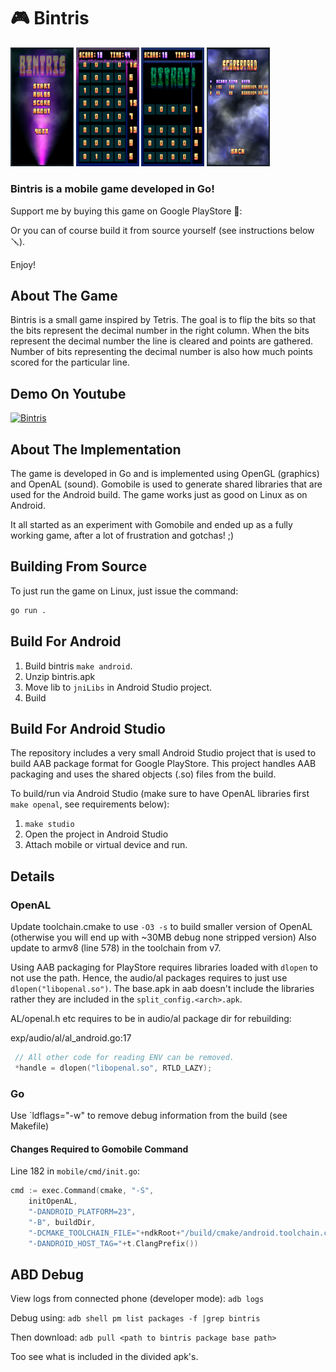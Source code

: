 # 🎮 Bintris
<img src=https://github.com/lallassu/bintris/raw/main/raw_assets/screenshots/front.jpg width=20%/> <img src=https://github.com/lallassu/bintris/raw/main/raw_assets/screenshots/play.jpg width=20%/> <img src=https://github.com/lallassu/bintris/raw/main/raw_assets/screenshots/bitrot.jpg width=20%/> <img src=https://github.com/lallassu/bintris/raw/main/raw_assets/screenshots/scoreboard.jpg width=20%/> 

<h3>Bintris is a mobile game developed in Go!</h3>

Support me by buying this game on Google PlayStore 💸:

Or you can of course build it from source yourself (see instructions below 🪛).

Enjoy!

## About The Game
Bintris is a small game inspired by Tetris. The goal is to flip the bits so that the
bits represent the decimal number in the right column. When the bits represent the decimal number
the line is cleared and points are gathered. Number of bits representing the decimal number is also how
much points scored for the particular line.

## Demo On Youtube
[![Bintris](https://img.youtube.com/vi/nK01rQ2STPs/0.jpg)](https://www.youtube.com/watch?v=nK01rQ2STPs)


## About The Implementation
The game is developed in Go and is implemented using OpenGL (graphics) and OpenAL (sound). Gomobile is used
to generate shared libraries that are used for the Android build. The game works just as good on Linux as on Android.

It all started as an experiment with Gomobile and ended up as a fully working game, after a lot of frustration and gotchas! ;)


## Building From Source

To just run the game on Linux, just issue the command:
```bash
go run .
```

## Build For Android
1. Build bintris `make android`.
2. Unzip bintris.apk
3. Move lib to `jniLibs` in Android Studio project.
4. Build 

## Build For Android Studio
The repository includes a very small Android Studio project that is used to build AAB package format for Google PlayStore. This
project handles AAB packaging and uses the shared objects (.so) files from the build.

To build/run via Android Studio (make sure to have OpenAL libraries first `make openal`, see requirements below):

1. `make studio`
2. Open the project in Android Studio
3. Attach mobile or virtual device and run.

## Details

### OpenAL
Update toolchain.cmake to use `-O3 -s` to build smaller version of OpenAL (otherwise you will end up with ~30MB debug none stripped version)
Also update to armv8 (line 578) in the toolchain from v7.

Using AAB packaging for PlayStore requires libraries loaded with `dlopen` to not use the path. Hence,
the audio/al packages requires to just use `dlopen("libopenal.so")`. The base.apk in aab doesn't include
the libraries rather they are included in the `split_config.<arch>.apk`.

AL/openal.h etc requires to be in audio/al package dir for rebuilding:

exp/audio/al/al_android.go:17 
```c
 // All other code for reading ENV can be removed.
 *handle = dlopen("libopenal.so", RTLD_LAZY);
```

### Go
Use `ldflags="-w" to remove debug information from the build (see Makefile)

#### Changes Required to Gomobile Command
Line 182 in `mobile/cmd/init.go`:
```go
cmd := exec.Command(cmake, "-S",
	initOpenAL,
	"-DANDROID_PLATFORM=23",
	"-B", buildDir,
	"-DCMAKE_TOOLCHAIN_FILE="+ndkRoot+"/build/cmake/android.toolchain.cmake",
	"-DANDROID_HOST_TAG="+t.ClangPrefix())
```

## ABD Debug
View logs from connected phone (developer mode):
`adb logs`

Debug using:
`adb shell pm list packages -f |grep bintris`

Then download:
`adb pull <path to bintris package base path>`

Too see what is included in the divided apk's.

